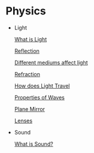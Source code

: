 # Physics

- Light
    
    [What is Light](What%20is%20Light.md)
    
    [Reflection](Reflection.md)
    
    [Different mediums affect light](Different%20mediums%20affect%20light.md)
    
    [Refraction](Refraction.md)
    
    [How does Light Travel](How%20does%20Light%20Travel.md)
    
    [Properties of Waves](Properties%20of%20Waves.md)
    
    [Plane Mirror](Plane%20Mirror.md)
    
    [Lenses](Lenses.md)
    
- Sound
    
    [What is Sound?](What%20is%20Sound.md)